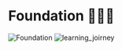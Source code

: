 # Foundation 👨🏻‍💻
 

<img  alt="Foundation" src="placement22/img/foundation.jpeg"/>


<img  alt="learning_joirney" src="Placement22/img/journey.jpeg"/>
